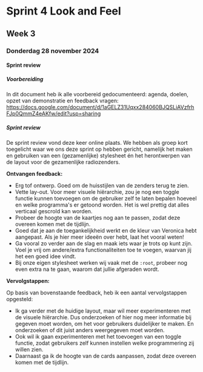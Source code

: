 # Sprint 4 Look and Feel 
## Week 3
### Donderdag 28 november 2024

#### Sprint review
##### Voorbereiding
In dit document heb ik alle voorbereid gedocumenteerd: agenda, doelen, opzet van demonstratie en feedback vragen: https://docs.google.com/document/d/1aGELZ31Uqxx284060BJQSLiAVzfrhFJp0QmmZ4eAKfw/edit?usp=sharing

##### Sprint review
De sprint review vond deze keer online plaats. We hebben als groep kort toegelicht waar we ons deze sprint op hebben gericht, namelijk het maken en gebruiken van een (gezamenlijke) stylesheet én het herontwerpen van de layout voor de gezamenlijke radiozenders. 

**Ontvangen feedback:**

* Erg tof ontwerp. Goed om de huisstijlen van de zenders terug te zien. 
* Vette lay-out. Voor meer visuele hiërarchie, zou je nog een toggle functie kunnen toevoegen om de gebruiker zelf te laten bepalen hoeveel en welke programma's er getoond worden. Het is wel prettig dat alles verticaal gescrold kan worden. 
* Probeer de hoogte van de kaartjes nog aan te passen, zodat deze overeen komen met de tijdlijn. 
* Goed dat je aan de toegankelijkheid werkt en de kleur van Veronica hebt aangepast. Als je hier meer ideeën over hebt, laat het vooral weten!
* Ga vooral zo verder aan de slag en maak iets waar je trots op kunt zijn. Voel je vrij om andere/extra functionaliteiten toe te voegen, waarvan jij het een goed idee vindt. 
* Bij onze eigen stylesheet werken wij vaak met de `:root`, probeer nog even extra na te gaan, waarom dat jullie afgeraden wordt. 

**Vervolgstappen:**

Op basis van bovenstaande feedback, heb ik een aantal vervolgstappen opgesteld: 

* Ik ga verder met de huidige layout, maar wil meer experimenteren met de visuele hiërarchie. Dus onderzoeken of hier nog meer informatie bij gegeven moet worden, om het voor gebruikers duidelijker te maken. En onderzoeken of dit juist anders weergegeven moet worden. 
* Ook wil ik gaan experimenteren met het toevoegen van een toggle functie, zodat gebruikers zelf kunnen instellen welke programmering zij willen zien. 
* Daarnaast ga ik de hoogte van de cards aanpassen, zodat deze overeen komen met de tijdlijn. 

